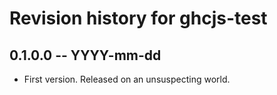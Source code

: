 # Revision history for ghcjs-test

## 0.1.0.0 -- YYYY-mm-dd

* First version. Released on an unsuspecting world.
